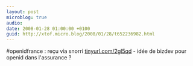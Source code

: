 ```yaml
---
layout: post
microblog: true
audio: 
date: 2008-01-28 01:00:00 +0100
guid: http://xtof.micro.blog/2008/01/28/t652236982.html
---
```

#openidfrance : reçu via snorri [tinyurl.com/2gl5qd](http://tinyurl.com/2gl5qd) - idée de bizdev pour openid dans l'assurance ?
